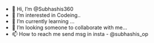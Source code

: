 - 👋 Hi, I’m @Subhashis360
- 👀 I’m interested in Codeing..
- 🌱 I’m currently learning ...
- 💞️ I’m looking someone to collaborate with me...
- 📫 How to reach me send msg in insta - @subhashis_op

<!---
Subhashis360/Subhashis360 is a ✨ special ✨ repository because its `README.md` (this file) appears on your GitHub profile.
You can click the Preview link to take a look at your changes.
--->
